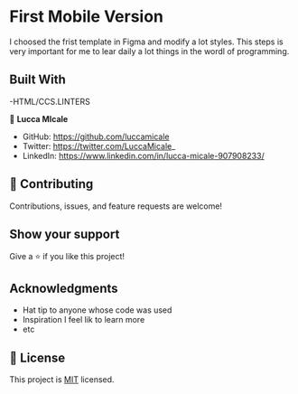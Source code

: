 # First Mobile Version


I choosed the frist template in Figma and modify a lot styles. This steps is very important for me to lear daily a lot things in the wordl of programming. 


## Built With

-HTML/CCS.LINTERS



👤 **Lucca MIcale**

- GitHub: https://github.com/luccamicale
- Twitter: https://twitter.com/LuccaMicale_
- LinkedIn: https://www.linkedin.com/in/lucca-micale-907908233/



## 🤝 Contributing

Contributions, issues, and feature requests are welcome!



## Show your support

Give a ⭐️ if you like this project!

## Acknowledgments

- Hat tip to anyone whose code was used
- Inspiration
I feel lik to learn more
- etc

## 📝 License

This project is [MIT](./MIT.md) licensed.
